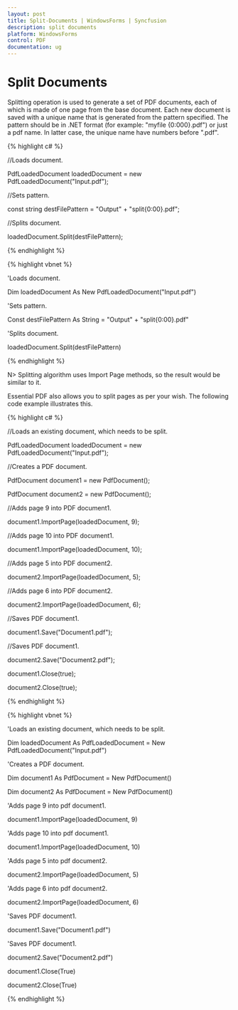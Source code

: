 ```yaml
---
layout: post
title: Split-Documents | WindowsForms | Syncfusion
description: split documents
platform: WindowsForms
control: PDF
documentation: ug
---
```


# Split Documents

Splitting operation is used to generate a set of PDF documents, each of which is made of one page from the base document. Each 
new document is saved with a unique name that is generated from the pattern specified. The pattern should be in .NET format 
(for example: "myfile {0:000}.pdf") or just a pdf name. In latter case, the unique name have numbers before ".pdf".

{% highlight c# %}



//Loads document.

PdfLoadedDocument loadedDocument = new PdfLoadedDocument("Input.pdf");

//Sets pattern.

const string destFilePattern = "Output" + "split{0:00}.pdf";

//Splits document.

loadedDocument.Split(destFilePattern);

{% endhighlight  %}

{% highlight vbnet %}




'Loads document.

Dim loadedDocument As New PdfLoadedDocument("Input.pdf")

'Sets pattern.

Const destFilePattern As String = "Output" + "split{0:00}.pdf"

'Splits document.

loadedDocument.Split(destFilePattern)

{% endhighlight  %}

N>  Splitting algorithm uses Import Page methods, so the result would be similar to it.


Essential PDF also allows you to split pages as per your wish. The following code example illustrates this.

{% highlight c# %}



//Loads an existing document, which needs to be split.

PdfLoadedDocument loadedDocument = new PdfLoadedDocument("Input.pdf");

//Creates a PDF document.

PdfDocument document1 = new PdfDocument();

PdfDocument document2 = new PdfDocument();

//Adds page 9 into PDF document1.

document1.ImportPage(loadedDocument, 9);

//Adds page 10 into PDF document1.

document1.ImportPage(loadedDocument, 10);

//Adds page 5 into PDF document2.

document2.ImportPage(loadedDocument, 5);

//Adds page 6 into PDF document2.

document2.ImportPage(loadedDocument, 6);

//Saves PDF document1.

document1.Save("Document1.pdf");

//Saves PDF document1.

document2.Save("Document2.pdf");

document1.Close(true);

document2.Close(true);

{% endhighlight %}

{% highlight vbnet %}



'Loads an existing document, which needs to be split.

Dim loadedDocument As PdfLoadedDocument = New PdfLoadedDocument("Input.pdf")

'Creates a PDF document.

Dim document1 As PdfDocument = New PdfDocument()

Dim document2 As PdfDocument = New PdfDocument()

'Adds page 9 into pdf document1.

document1.ImportPage(loadedDocument, 9)

'Adds page 10 into pdf document1.

document1.ImportPage(loadedDocument, 10)

'Adds page 5 into pdf document2.

document2.ImportPage(loadedDocument, 5)

'Adds page 6 into pdf document2.

document2.ImportPage(loadedDocument, 6)

'Saves PDF document1.

document1.Save("Document1.pdf")

'Saves PDF document1.

document2.Save("Document2.pdf")

document1.Close(True)

document2.Close(True)

{% endhighlight %}

